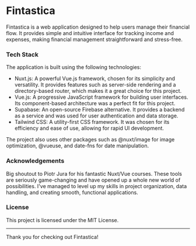# Fintastica

  
Fintastica is a web application designed to help users manage their financial flow. It provides simple and intuitive interface for tracking income and expenses, making financial management straightforward and stress-free.  

### Tech  Stack

The application is built using the following technologies:  
  
- Nuxt.js: A powerful Vue.js framework, chosen for its simplicity and versatility. It provides features such as server-side rendering and a directory-based router, which makes it a great choice for this project.  
- Vue.js: A progressive JavaScript framework for building user interfaces. Its component-based architecture was a perfect fit for this project.  
- Supabase: An open-source Firebase alternative. It provides a backend as a service and was used for user authentication and data storage.  
- Tailwind  CSS: A utility-first CSS framework. It was chosen for its efficiency and ease of use, allowing for rapid UI development.  
  
The project also uses other packages such as  @nuxt/image for image optimization, @vueuse, and  date-fns for date manipulation.  

### Acknowledgements

Big shoutout to Piotr Jura for his fantastic Nuxt/Vue courses. These tools are seriously game-changing and have opened up a whole new world of possibilities. I've managed to level up my skills in project organization, data handling, and creating smooth, functional applications.

### License
  
This project is licensed under the MIT License.  
 
---  
  
Thank you for checking out Fintastica!
